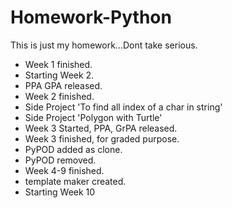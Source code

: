 # Homework-Python
This is just my homework...Dont take serious.

* Week 1 finished.
* Starting Week 2.
* PPA GPA released.
* Week 2 finished.
* Side Project 'To find all index of a char in string'
* Side Project 'Polygon with Turtle'
* Week 3 Started, PPA, GrPA released.
* Week 3 finished, for graded purpose.
* PyPOD added as clone.
* PyPOD removed.
* Week 4-9 finished.
* template maker created.
* Starting Week 10